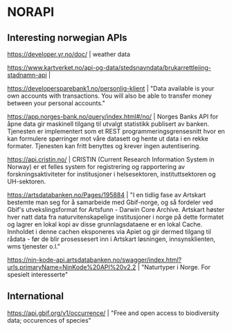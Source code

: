 # NORAPI
## Interesting norwegian APIs

https://developer.yr.no/doc/ | weather data

https://www.kartverket.no/api-og-data/stedsnavndata/brukarrettleiing-stadnamn-api | 

https://developersparebank1.no/personlig-klient | "Data available is your own accounts with transactions. You will also be able to transfer money between your personal accounts."

https://app.norges-bank.no/query/index.html#/no/ | Norges Banks API for åpne data gir maskinell tilgang til utvalgt statistikk publisert av banken. Tjenesten er implementert som et REST programmeringsgrensesnitt hvor en kan formulere spørringer mot våre datasett og hente ut data i en rekke formater. Tjenesten kan fritt benyttes og krever ingen autentisering.

https://api.cristin.no/ | CRISTIN (Current Research Information System in Norway) er et felles system for registrering og rapportering av forskningsaktiviteter for institusjoner i helsesektoren, instituttsektoren og UH-sektoren. 

https://artsdatabanken.no/Pages/195884 | "I en tidlig fase av Artskart bestemte man seg for å samarbeide med Gbif-norge, og så fordeler ved Gbif's utvekslingsformat for Artsfunn - Darwin Core Archive. Artskart høster hver natt data fra naturvitenskapelige institusjoner i norge på dette formatet og lagrer en lokal kopi av disse grunnlagsdataene er en lokal Cache. Innholdet i denne cachen eksponeres via Apiet og gir dermed tilgang til rådata - før de blir prosessesert inn i Artskart løsningen, innsynsklienten, wms tjenester o.l."

https://nin-kode-api.artsdatabanken.no/swagger/index.html?urls.primaryName=NinKode%20API%20v2.2 | "Naturtyper i Norge. For spesielt interesserte"

## International

https://api.gbif.org/v1/occurrence/ | "Free and open access to biodiversity data; occurences of species"
